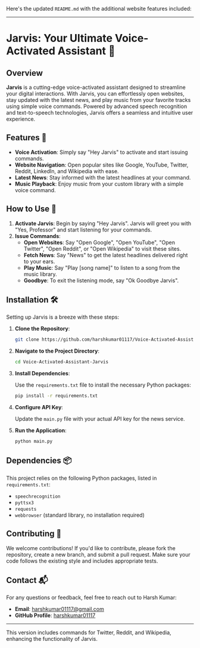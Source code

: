 Here's the updated `README.md` with the additional website features included:

---

# Jarvis: Your Ultimate Voice-Activated Assistant 🚀

## Overview

**Jarvis** is a cutting-edge voice-activated assistant designed to streamline your digital interactions. With Jarvis, you can effortlessly open websites, stay updated with the latest news, and play music from your favorite tracks using simple voice commands. Powered by advanced speech recognition and text-to-speech technologies, Jarvis offers a seamless and intuitive user experience.

## Features 🌟

- **Voice Activation**: Simply say "Hey Jarvis" to activate and start issuing commands.
- **Website Navigation**: Open popular sites like Google, YouTube, Twitter, Reddit, LinkedIn, and Wikipedia with ease.
- **Latest News**: Stay informed with the latest headlines at your command.
- **Music Playback**: Enjoy music from your custom library with a simple voice command.

## How to Use 🎤

1. **Activate Jarvis**: Begin by saying "Hey Jarvis". Jarvis will greet you with "Yes, Professor" and start listening for your commands.
2. **Issue Commands**:
   - **Open Websites**: Say "Open Google", "Open YouTube", "Open Twitter", "Open Reddit", or "Open Wikipedia" to visit these sites.
   - **Fetch News**: Say "News" to get the latest headlines delivered right to your ears.
   - **Play Music**: Say "Play [song name]" to listen to a song from the music library.
   - **Goodbye**: To exit the listening mode, say "Ok Goodbye Jarvis".

## Installation 🛠️

Setting up Jarvis is a breeze with these steps:

1. **Clone the Repository**:

   ```bash
   git clone https://github.com/harshkumar01117/Voice-Activated-Assistant-Jarvis.git
   ```

2. **Navigate to the Project Directory**:

   ```bash
   cd Voice-Activated-Assistant-Jarvis
   ```

3. **Install Dependencies**:

   Use the `requirements.txt` file to install the necessary Python packages:

   ```bash
   pip install -r requirements.txt
   ```

4. **Configure API Key**:

   Update the `main.py` file with your actual API key for the news service.

5. **Run the Application**:

   ```bash
   python main.py
   ```

## Dependencies 📦

This project relies on the following Python packages, listed in `requirements.txt`:

- `speechrecognition`
- `pyttsx3`
- `requests`
- `webbrowser` (standard library, no installation required)

## Contributing 🤝

We welcome contributions! If you'd like to contribute, please fork the repository, create a new branch, and submit a pull request. Make sure your code follows the existing style and includes appropriate tests.

## Contact 📬

For any questions or feedback, feel free to reach out to Harsh Kumar:

- **Email**: harshkumar01117@gmail.com
- **GitHub Profile**: [harshkumar01117](https://github.com/harshkumar01117)

---

This version includes commands for Twitter, Reddit, and Wikipedia, enhancing the functionality of Jarvis.
